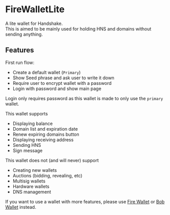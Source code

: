 # FireWalletLite
A lite wallet for Handshake.  
This is aimed to be mainly used for holding HNS and domains without sending anything.

## Features
First run flow:
- Create a default wallet (`Primary`)
- Show Seed phrase and ask user to write it down
- Require user to encrypt wallet with a password
- Login with password and show main page

Login only requires password as this wallet is made to only use the `primary` wallet.


This wallet supports
- Displaying balance
- Domain list and expiration date
- Renew expiring domains button
- Displaying receiving address
- Sending HNS
- Sign message 

This wallet does not (and will never) support
- Creating new wallets
- Auctions (bidding, revealing, etc)
- Multisig wallets
- Hardware wallets
- DNS management


If you want to use a wallet with more features, please use [Fire Wallet](https://firewallet.au) or [Bob Wallet](https://bobwallet.io) instead.